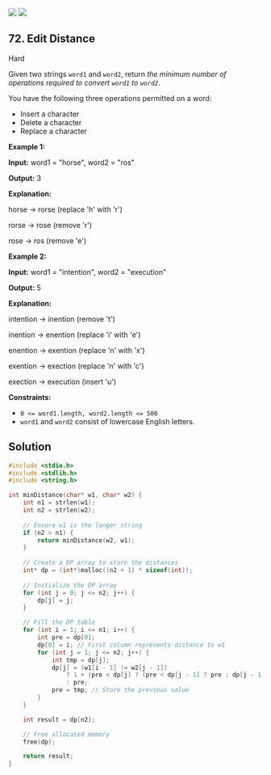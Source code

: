 [![](https://img.shields.io/github/stars/LeetCode-in-C/LeetCode-in-C?label=Stars&style=flat-square)](https://github.com/LeetCode-in-C/LeetCode-in-C)
[![](https://img.shields.io/github/forks/LeetCode-in-C/LeetCode-in-C?label=Fork%20me%20on%20GitHub%20&style=flat-square)](https://github.com/LeetCode-in-C/LeetCode-in-C/fork)

## 72\. Edit Distance

Hard

Given two strings `word1` and `word2`, return _the minimum number of operations required to convert `word1` to `word2`_.

You have the following three operations permitted on a word:

*   Insert a character
*   Delete a character
*   Replace a character

**Example 1:**

**Input:** word1 = "horse", word2 = "ros"

**Output:** 3

**Explanation:** 

horse -> rorse (replace 'h' with 'r') 

rorse -> rose (remove 'r') 

rose -> ros (remove 'e')

**Example 2:**

**Input:** word1 = "intention", word2 = "execution"

**Output:** 5

**Explanation:** 

intention -> inention (remove 't') 

inention -> enention (replace 'i' with 'e') 

enention -> exention (replace 'n' with 'x') 

exention -> exection (replace 'n' with 'c') 

exection -> execution (insert 'u')

**Constraints:**

*   `0 <= word1.length, word2.length <= 500`
*   `word1` and `word2` consist of lowercase English letters.

## Solution

```c
#include <stdio.h>
#include <stdlib.h>
#include <string.h>

int minDistance(char* w1, char* w2) {
    int n1 = strlen(w1);
    int n2 = strlen(w2);
    
    // Ensure w1 is the longer string
    if (n2 > n1) {
        return minDistance(w2, w1);
    }
    
    // Create a DP array to store the distances
    int* dp = (int*)malloc((n2 + 1) * sizeof(int));
    
    // Initialize the DP array
    for (int j = 0; j <= n2; j++) {
        dp[j] = j;
    }

    // Fill the DP table
    for (int i = 1; i <= n1; i++) {
        int pre = dp[0];
        dp[0] = i; // First column represents distance to w1
        for (int j = 1; j <= n2; j++) {
            int tmp = dp[j];
            dp[j] = (w1[i - 1] != w2[j - 1]) 
                ? 1 + (pre < dp[j] ? (pre < dp[j - 1] ? pre : dp[j - 1]) : (dp[j] < dp[j - 1] ? dp[j] : dp[j - 1]))
                : pre;
            pre = tmp; // Store the previous value
        }
    }

    int result = dp[n2];

    // Free allocated memory
    free(dp);

    return result;
}
```